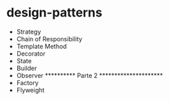 # design-patterns

- Strategy
- Chain of Responsibility
- Template Method
- Decorator
- State
- Builder
- Observer
**********    Parte 2 *********************
- Factory
- Flyweight
